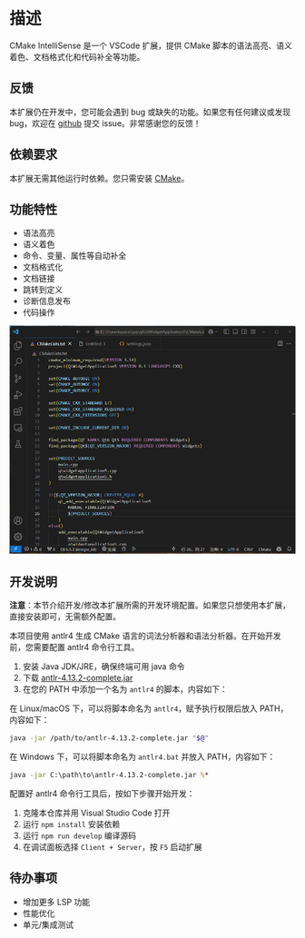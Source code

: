 # 描述

CMake IntelliSense 是一个 VSCode 扩展，提供 CMake 脚本的语法高亮、语义着色、文档格式化和代码补全等功能。

## 反馈

本扩展仍在开发中，您可能会遇到 bug 或缺失的功能。如果您有任何建议或发现 bug，欢迎在 [github](https://github.com/quanzhuo/cmake-intellisence/issues) 提交 issue。非常感谢您的反馈！

## 依赖要求

本扩展无需其他运行时依赖。您只需安装 [CMake](https://cmake.org/download/)。

## 功能特性

+ 语法高亮
+ 语义着色
+ 命令、变量、属性等自动补全
+ 文档格式化
+ 文档链接
+ 跳转到定义
+ 诊断信息发布
+ 代码操作

![demo](https://github.com/quanzhuo/cmake-intellisence/raw/main/images/demo.gif)

## 开发说明

**注意**：本节介绍开发/修改本扩展所需的开发环境配置。如果您只想使用本扩展，直接安装即可，无需额外配置。

本项目使用 antlr4 生成 CMake 语言的词法分析器和语法分析器。在开始开发前，您需要配置 antlr4 命令行工具。

1. 安装 Java JDK/JRE，确保终端可用 java 命令
2. 下载 [antlr-4.13.2-complete.jar](https://www.antlr.org/download/antlr-4.13.2-complete.jar)
3. 在您的 PATH 中添加一个名为 `antlr4` 的脚本，内容如下：

在 Linux/macOS 下，可以将脚本命名为 `antlr4`，赋予执行权限后放入 PATH，内容如下：
```bash
java -jar /path/to/antlr-4.13.2-complete.jar "$@"
```

在 Windows 下，可以将脚本命名为 `antlr4.bat` 并放入 PATH，内容如下：
```bat
java -jar C:\path\to\antlr-4.13.2-complete.jar %*
```

配置好 antlr4 命令行工具后，按如下步骤开始开发：

1. 克隆本仓库并用 Visual Studio Code 打开
2. 运行 `npm install` 安装依赖
3. 运行 `npm run develop` 编译源码
4. 在调试面板选择 `Client + Server`，按 `F5` 启动扩展

## 待办事项

+ 增加更多 LSP 功能
+ 性能优化
+ 单元/集成测试
